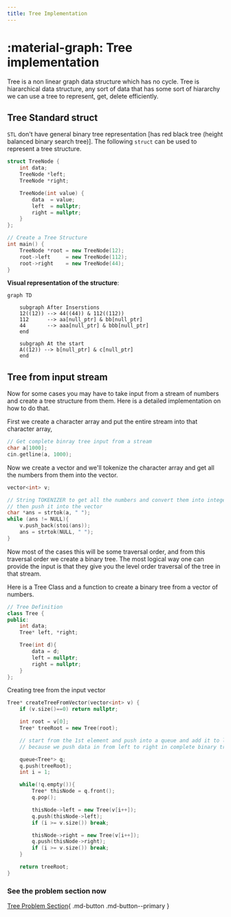 ```yaml
---
title: Tree Implementation
---
```

# :material-graph: Tree implementation
Tree is a non linear graph data structure which has no cycle. Tree is hiararchical data structure, any sort of data that has some sort of hiararchy we can use a tree to represent, get, delete efficiently.

## Tree Standard struct
`STL` don't have general binary tree representation [has red black tree (height balanced binary search tree)]. The following `struct` can be used to represent a tree structure.

```cpp
struct TreeNode {
    int data;
    TreeNode *left;
    TreeNode *right;

    TreeNode(int value) {
        data  = value;
        left  = nullptr;
        right = nullptr;
    }
};

// Create a Tree Structure
int main() {
    TreeNode *root = new TreeNode(12);
    root->left     = new TreeNode(112);
    root->right    = new TreeNode(44);
}
```

**Visual representation of the structure**:
```mermaid
graph TD

    subgraph After Inserstions
    12((12)) --> 44((44)) & 112((112))
    112      --> aa[null_ptr] & bb[null_ptr]
    44       --> aaa[null_ptr] & bbb[null_ptr]
    end

    subgraph At the start
    A((12)) --> b[null_ptr] & c[null_ptr]
    end
```

## Tree from input stream
Now for some cases you may have to take input from a stream of numbers and create a tree structure from them. Here is a detailed implementation on how to do that.

First we create a character array and put the entire stream into that character array,
```cpp
// Get complete binray tree input from a stream
char a[1000];
cin.getline(a, 1000);
```

Now we create a vector and we'll tokenize the character array and get all the numbers from them into the vector.
```cpp
vector<int> v;

// String TOKENIZER to get all the numbers and convert them into integers
// then push it into the vector
char *ans = strtok(a, " ");
while (ans != NULL){
    v.push_back(stoi(ans));
    ans = strtok(NULL, " ");
}
```

Now most of the cases this will be some traversal order, and from this traversal order we create a binary tree. The most logical way one can provide the input is that they give you the level order traversal of the tree in that stream.

Here is a Tree Class and a function to create a binary tree from a vector of numbers.

```cpp
// Tree Definition
class Tree {
public:
    int data;
    Tree* left, *right;

    Tree(int d){
        data = d;
        left = nullptr;
        right = nullptr;
    }
};
```

Creating tree from the input vector

```cpp
Tree* createTreeFromVector(vector<int> v) {
    if (v.size()==0) return nullptr;

    int root = v[0];
    Tree* treeRoot = new Tree(root);

    // start from the 1st element and push into a queue and add it to left of root;
    // because we push data in from left to right in complete binary tree

    queue<Tree*> q;
    q.push(treeRoot);
    int i = 1;

    while(!q.empty()){
        Tree* thisNode = q.front();
        q.pop();

        thisNode->left = new Tree(v[i++]);
        q.push(thisNode->left);
        if (i >= v.size()) break;

        thisNode->right = new Tree(v[i++]);
        q.push(thisNode->right);
        if (i >= v.size()) break;
    }

    return treeRoot;
}
```

### **See the problem section now**

[Tree Problem Section](/trees/problems){ .md-button .md-button--primary }